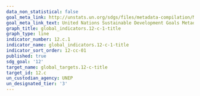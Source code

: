 ```yaml
---
data_non_statistical: false
goal_meta_link: http://unstats.un.org/sdgs/files/metadata-compilation/Metadata-Goal-12.pdf
goal_meta_link_text: United Nations Sustainable Development Goals Metadata (pdf 782kB)
graph_title: global_indicators.12-c-1-title
graph_type: line
indicator_number: 12.c.1
indicator_name: global_indicators.12-c-1-title
indicator_sort_order: 12-cc-01
published: true
sdg_goal: '12'
target_name: global_targets.12-c-title
target_id: 12.c
un_custodian_agency: UNEP
un_designated_tier: '3'
---
```


